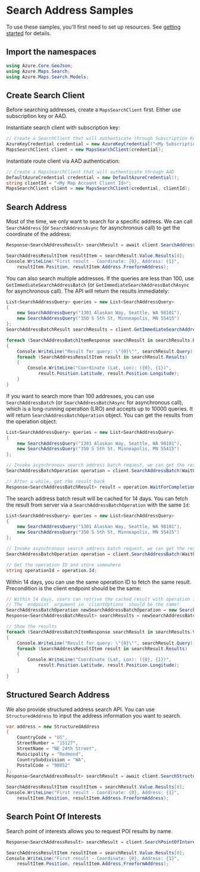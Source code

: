 # Search Address Samples

To use these samples, you'll first need to set up resources. See [getting started](https://github.com/Azure/azure-sdk-for-net/tree/main/sdk/maps/Azure.Maps.Search#getting-started) for details.

## Import the namespaces

```C# Snippet:SearchImportNamespace
using Azure.Core.GeoJson;
using Azure.Maps.Search;
using Azure.Maps.Search.Models;
```

## Create Search Client

Before searching addresses, create a `MapsSearchClient` first. Either use subscription key or AAD.

Instantiate search client with subscription key:

```C# Snippet:InstantiateSearchClientViaSubscriptionKey
// Create a SearchClient that will authenticate through Subscription Key (Shared key)
AzureKeyCredential credential = new AzureKeyCredential("<My Subscription Key>");
MapsSearchClient client = new MapsSearchClient(credential);
```

Instantiate route client via AAD authentication:

```C# Snippet:InstantiateSearchClientViaAAD
// Create a MapsSearchClient that will authenticate through AAD
DefaultAzureCredential credential = new DefaultAzureCredential();
string clientId = "<My Map Account Client Id>";
MapsSearchClient client = new MapsSearchClient(credential, clientId);
```

## Search Address

Most of the time, we only want to search for a specific address. We can call `SearchAddress` (or `SearchAddressAsync` for asynchronous call) to get the coordinate of the address:

```C# Snippet:SearchAddress
Response<SearchAddressResult> searchResult = await client.SearchAddressAsync("Seattle");

SearchAddressResultItem resultItem = searchResult.Value.Results[0];
Console.WriteLine("First result - Coordinate: {0}, Address: {1}",
    resultItem.Position, resultItem.Address.FreeformAddress);
```

You can also search multiple addresses. If the queries are less than 100, use `GetImmediateSearchAddressBatch` (or `GetImmediateSearchAddressBatchAsync` for asynchronous call). The API will return the results immediately:

```C# Snippet:GetImmediateSearchAddressBatch
List<SearchAddressQuery> queries = new List<SearchAddressQuery>
{
    new SearchAddressQuery("1301 Alaskan Way, Seattle, WA 98101"),
    new SearchAddressQuery("350 S 5th St, Minneapolis, MN 55415")
};
SearchAddressBatchResult searchResults = client.GetImmediateSearchAddressBatch(queries);

foreach (SearchAddressBatchItemResponse searchResult in searchResults.Results)
{
    Console.WriteLine("Result for query: \"{0}\"", searchResult.Query);
    foreach (SearchAddressResultItem result in searchResult.Results)
    {
        Console.WriteLine("Coordinate (Lat, Lon): ({0}, {1})",
            result.Position.Latitude, result.Position.Longitude);
    }
}
```

If you want to search more than 100 addresses, you can use `SearchAddressBatch` (or `SearchAddressBatchAsync` for asynchronous call), which is a long-running operation (LRO) and accepts up to 10000 queries. It will return `SearchAddressBatchOperation` object. You can get the results from the operation object.

```C# Snippet:SearchAddressBatch
List<SearchAddressQuery> queries = new List<SearchAddressQuery>
{
    new SearchAddressQuery("1301 Alaskan Way, Seattle, WA 98101"),
    new SearchAddressQuery("350 S 5th St, Minneapolis, MN 55415")
};

// Invoke asynchronous search address batch request, we can get the result later via assigning `WaitUntil.Started`
SearchAddressBatchOperation operation = client.SearchAddressBatch(WaitUntil.Started, queries);

// After a while, get the result back
Response<SearchAddressBatchResult> result = operation.WaitForCompletion();
```

The search address batch result will be cached for 14 days. You can fetch the result from server via a `SearchAddressBatchOperation` with the same `Id`:

```C# Snippet:SearchAddressBatchWithOperationId
List<SearchAddressQuery> queries = new List<SearchAddressQuery>
{
    new SearchAddressQuery("1301 Alaskan Way, Seattle, WA 98101"),
    new SearchAddressQuery("350 S 5th St, Minneapolis, MN 55415")
};

// Invoke asynchronous search address batch request, we can get the result later via assigning `WaitUntil.Started`
SearchAddressBatchOperation operation = client.SearchAddressBatch(WaitUntil.Started, queries);

// Get the operation ID and store somewhere
string operationId = operation.Id;
```

Within 14 days, you can use the same operation ID to fetch the same result. Precondition is the client endpoint should be the same:

```C# Snippet:SearchAddressBatchWithOperationId2
// Within 14 days, users can retrive the cached result with operation ID
// The `endpoint` argument in `clientOptions` should be the same!
SearchAddressBatchOperation newSearchAddressBatchOperation = new SearchAddressBatchOperation(client, operationId);
Response<SearchAddressBatchResult> searchResults = newSearchAddressBatchOperation.WaitForCompletion();

// Show the results
foreach (SearchAddressBatchItemResponse searchResult in searchResults.Value.Results)
{
    Console.WriteLine("Result for query: \"{0}\"", searchResult.Query);
    foreach (SearchAddressResultItem result in searchResult.Results)
    {
        Console.WriteLine("Coordinate (Lat, Lon): ({0}, {1})",
            result.Position.Latitude, result.Position.Longitude);
    }
}
```

## Structured Search Address

We also provide structured address search API. You can use `StructuredAddress` to input the address information you want to search.

```C# Snippet:SearchStructuredAddress
var address = new StructuredAddress
{
    CountryCode = "US",
    StreetNumber = "15127",
    StreetName = "NE 24th Street",
    Municipality = "Redmond",
    CountrySubdivision = "WA",
    PostalCode = "98052"
};
Response<SearchAddressResult> searchResult = await client.SearchStructuredAddressAsync(address);

SearchAddressResultItem resultItem = searchResult.Value.Results[0];
Console.WriteLine("First result - Coordinate: {0}, Address: {1}",
    resultItem.Position, resultItem.Address.FreeformAddress);
```

## Search Point Of Interests

Search point of interests allows you to request POI results by name.

```C# Snippet:SearchPointOfInterest
Response<SearchAddressResult> searchResult = client.SearchPointOfInterest("juice bars");

SearchAddressResultItem resultItem = searchResult.Value.Results[0];
Console.WriteLine("First result - Coordinate: {0}, Address: {1}",
    resultItem.Position, resultItem.Address.FreeformAddress);
```
